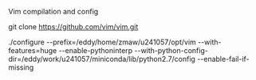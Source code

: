 Vim compilation and config

git clone https://github.com/vim/vim.git

./configure --prefix=/eddy/home/zmaw/u241057/opt/vim --with-features=huge
--enable-pythoninterp
--with-python-config-dir=/eddy/work/u241057/miniconda/lib/python2.7/config
--enable-fail-if-missing


